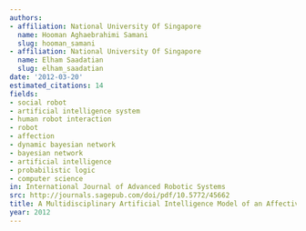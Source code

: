 ```yaml
---
authors:
- affiliation: National University Of Singapore
  name: Hooman Aghaebrahimi Samani
  slug: hooman_samani
- affiliation: National University Of Singapore
  name: Elham Saadatian
  slug: elham_saadatian
date: '2012-03-20'
estimated_citations: 14
fields:
- social robot
- artificial intelligence system
- human robot interaction
- robot
- affection
- dynamic bayesian network
- bayesian network
- artificial intelligence
- probabilistic logic
- computer science
in: International Journal of Advanced Robotic Systems
src: http://journals.sagepub.com/doi/pdf/10.5772/45662
title: A Multidisciplinary Artificial Intelligence Model of an Affective Robot
year: 2012
---
```

